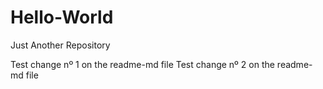# Hello-World
Just Another Repository

Test change nº 1 on the readme-md file
Test change nº 2 on the readme-md file

